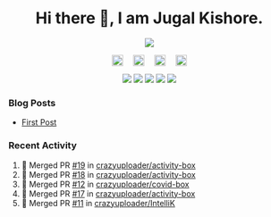<h1 align="center">Hi there 👋, I am Jugal Kishore.</h1>
<!--<p align="center"><img src="https://komarev.com/ghpvc/?username=crazyuploader" /></p>-->
<p align="center"><img src="https://readme-stats.jugalkishore.me/api?username=crazyuploader&title_color=333&text_color=777" /></p>
<p align="center">
    <a href="https://dev.to/crazyuploader" target="blank"><img align="center" src="https://cdn.jsdelivr.net/npm/simple-icons@3.0.1/icons/dev-dot-to.svg" alt="Jugal Kishore" height="20" width="20" /></a>&emsp;
    <a href="https://twitter.com/crazyjugal" target="blank"><img align="center" src="https://cdn.jsdelivr.net/npm/simple-icons@3.0.1/icons/twitter.svg" alt="kingokings" height="20" width="20" /></a>&emsp;
    <a href="https://linkedin.com/in/crazyuploader" target="blank"><img align="center" src="https://cdn.jsdelivr.net/npm/simple-icons@3.0.1/icons/linkedin.svg" alt="Jugal Kishore" height="20" width="20" /></a>&emsp;
    <a href="https://facebook.com/profile.php?id=100051213879144" target="blank"><img align="center" src="https://cdn.jsdelivr.net/npm/simple-icons@3.0.1/icons/facebook.svg" alt="Jugal Kishore" height="20" width="20" /></a>
</p>
<p align="center">
    <img src="https://badges.pufler.dev/visits/crazyuploader/crazyuploader?style=flat-square&color=black&logo=github">
    <img src="https://badges.pufler.dev/years/crazyuploader?style=flat-square&color=black&logo=github">
    <img src="https://badges.pufler.dev/repos/crazyuploader?style=flat-square&color=black&logo=github">
    <img src="https://badges.pufler.dev/gists/crazyuploader?style=flat-square&color=black&logo=github">
    <img src="https://badges.pufler.dev/commits/monthly/crazyuploader?style=flat-square&color=black&logo=github">
</p>

### Blog Posts
<!-- BLOG-POST-LIST:START -->
- [First Post](https://jugalkishore.me/posts/first-post/)
<!-- BLOG-POST-LIST:END -->

### Recent Activity

<!--START_SECTION:activity-->
1. 🎉 Merged PR [#19](https://github.com//crazyuploader/activity-box/pull/19) in [crazyuploader/activity-box](https://github.com//crazyuploader/activity-box)
2. 🎉 Merged PR [#18](https://github.com//crazyuploader/activity-box/pull/18) in [crazyuploader/activity-box](https://github.com//crazyuploader/activity-box)
3. 🎉 Merged PR [#12](https://github.com//crazyuploader/covid-box/pull/12) in [crazyuploader/covid-box](https://github.com//crazyuploader/covid-box)
4. 🎉 Merged PR [#17](https://github.com//crazyuploader/activity-box/pull/17) in [crazyuploader/activity-box](https://github.com//crazyuploader/activity-box)
5. 🎉 Merged PR [#11](https://github.com//crazyuploader/IntelliK/pull/11) in [crazyuploader/IntelliK](https://github.com//crazyuploader/IntelliK)
<!--END_SECTION:activity-->

<!--<p align="center"><img src="https://quotes-github-readme.vercel.app/api?type=horizontal" /></p>-->

